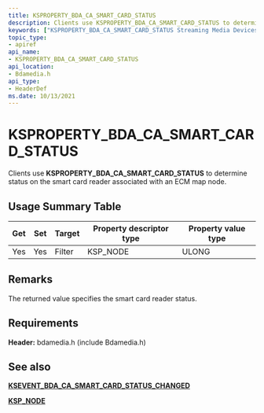 ```yaml
---
title: KSPROPERTY_BDA_CA_SMART_CARD_STATUS
description: Clients use KSPROPERTY_BDA_CA_SMART_CARD_STATUS to determine status on the smart card reader associated with an ECM map node.
keywords: ["KSPROPERTY_BDA_CA_SMART_CARD_STATUS Streaming Media Devices"]
topic_type:
- apiref
api_name:
- KSPROPERTY_BDA_CA_SMART_CARD_STATUS
api_location:
- Bdamedia.h
api_type:
- HeaderDef
ms.date: 10/13/2021
---
```


# KSPROPERTY_BDA_CA_SMART_CARD_STATUS

Clients use **KSPROPERTY_BDA_CA_SMART_CARD_STATUS** to determine status on the smart card reader associated with an ECM map node.

## Usage Summary Table

| Get | Set | Target | Property descriptor type | Property value type |
|--|--|--|--|--|
| Yes | Yes | Filter | KSP_NODE | ULONG |

## Remarks

The returned value specifies the smart card reader status.

## Requirements

**Header:** bdamedia.h (include Bdamedia.h)

## See also

[**KSEVENT_BDA_CA_SMART_CARD_STATUS_CHANGED**](ksevent-bda-ca-smart-card-status-changed.md)

[**KSP_NODE**](/windows-hardware/drivers/ddi/ks/ns-ks-ksp_node)
